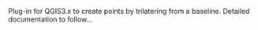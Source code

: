 Plug-in for QGIS3.x to create points by trilatering from a baseline. Detailed documentation to follow...